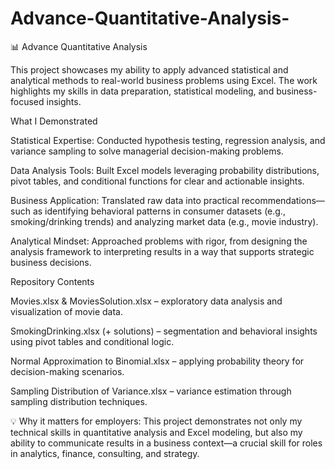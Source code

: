 # Advance-Quantitative-Analysis-
📊 Advance Quantitative Analysis

This project showcases my ability to apply advanced statistical and analytical methods to real-world business problems using Excel. The work highlights my skills in data preparation, statistical modeling, and business-focused insights.

What I Demonstrated

Statistical Expertise: Conducted hypothesis testing, regression analysis, and variance sampling to solve managerial decision-making problems.

Data Analysis Tools: Built Excel models leveraging probability distributions, pivot tables, and conditional functions for clear and actionable insights.

Business Application: Translated raw data into practical recommendations—such as identifying behavioral patterns in consumer datasets (e.g., smoking/drinking trends) and analyzing market data (e.g., movie industry).

Analytical Mindset: Approached problems with rigor, from designing the analysis framework to interpreting results in a way that supports strategic business decisions.

Repository Contents

Movies.xlsx & MoviesSolution.xlsx – exploratory data analysis and visualization of movie data.

SmokingDrinking.xlsx (+ solutions) – segmentation and behavioral insights using pivot tables and conditional logic.

Normal Approximation to Binomial.xlsx – applying probability theory for decision-making scenarios.

Sampling Distribution of Variance.xlsx – variance estimation through sampling distribution techniques.

💡 Why it matters for employers: This project demonstrates not only my technical skills in quantitative analysis and Excel modeling, but also my ability to communicate results in a business context—a crucial skill for roles in analytics, finance, consulting, and strategy.
